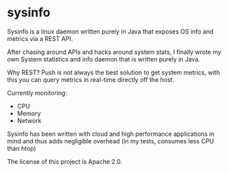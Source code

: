 # sysinfo
Sysinfo is a linux daemon written purely in Java that exposes OS info and metrics via a REST API.

After chasing around APIs and hacks around system stats, I finally wrote my own System statistics and info daemon that is written
purely in Java.

Why REST? Push is not always the best solution to get system metrics, with this you can query metrics in real-time directly off the host.

Currently monitoring:
- CPU
- Memory
- Network

Sysinfo has been written with cloud and high performance applications in mind and thus adds negligible overhead (in my tests, consumes less CPU than htop)

The license of this project is Apache 2.0.
